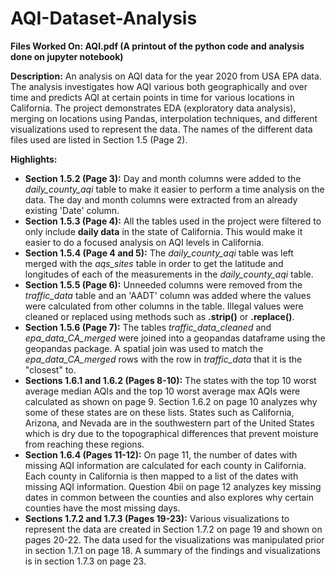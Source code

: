 # AQI-Dataset-Analysis
<strong>Files Worked On: AQI.pdf (A printout of the python code and analysis done on jupyter notebook)</strong><br>

<strong>Description:</strong> An analysis on AQI data for the year 2020 from USA EPA data. The analysis investigates how AQI various both geographically and over time
and predicts AQI at certain points in time for various locations in California. The project demonstrates EDA (exploratory data analysis), merging on locations using
Pandas, interpolation techniques, and different visualizations used to represent the data. The
names of the different data files used are listed in Section 1.5 (Page 2).

<strong>Highlights:</strong><br>
<ul>
  <li><strong>Section 1.5.2 (Page 3):</strong> Day and month columns were added to the <em>daily_county_aqi</em> table to make it easier to perform a time analysis on the data. The day and month columns were extracted from an already existing 'Date' column.</li>
  
  <li><strong>Section 1.5.3 (Page 4):</strong> All the tables used in the project were filtered to only include <strong>daily data</strong> in the state of California. This would make it easier to do a focused analysis on AQI levels in California.</li>
  
  <li><strong>Section 1.5.4 (Page 4 and 5):</strong> The <em>daily_county_aqi</em> table was left merged with the <em>aqs_sites</em> table in order to get the latitude and longitudes of each of the measurements in the <em>daily_county_aqi</em> table.</li>
  
  <li><strong>Section 1.5.5 (Page 6):</strong> Unneeded columns were removed from the <em>traffic_data</em> table and an 'AADT' column was added where the values were calculated from other columns in the table. Illegal values were cleaned or replaced using methods such as <strong>.strip()</strong> or <strong>.replace()</strong>.</li>
  
  <li><strong>Section 1.5.6 (Page 7):</strong> The tables <em>traffic_data_cleaned</em> and <em>epa_data_CA_merged</em> were joined into a geopandas dataframe using the geopandas package. A spatial join was used to match the <em>epa_data_CA_merged</em> rows with the row in <em>traffic_data</em> that it is the "closest" to.</li>
  
  <li><strong>Sections 1.6.1 and 1.6.2 (Pages 8-10):</strong> The states with the top 10 worst average median AQIs and the top 10 worst average max AQIs were calculated as shown on page 9. Section 1.6.2 on page 10 analyzes why some of these states are on these lists. States such as California, Arizona, and Nevada are in the southwestern part of the United States which is dry due to the topographical differences that prevent moisture from reaching these regions.</li>
  
  <li><strong>Section 1.6.4 (Pages 11-12):</strong> On page 11, the number of dates with missing AQI information are calculated for each county in California. Each county in California is then mapped to a list of the dates with missing AQI information. Question 4bii on page 12 analyzes key missing dates in common between the counties and also explores why certain counties have the most missing days.</li>
  
  <li><strong>Sections 1.7.2 and 1.7.3 (Pages 19-23):</strong> Various visualizations to represent the data are created in Section 1.7.2 on page 19 and shown on pages 20-22. The data used for the visualizations was manipulated prior in section 1.7.1 on page 18. A summary of the findings and visualizations is in section 1.7.3 on page 23.</li>
</ul>
